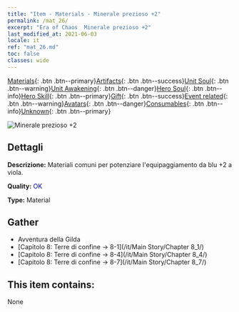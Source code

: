 ```yaml
---
title: "Item - Materials - Minerale prezioso +2"
permalink: /mat_26/
excerpt: "Era of Chaos  Minerale prezioso +2"
last_modified_at: 2021-06-03
locale: it
ref: "mat_26.md"
toc: false
classes: wide
---
```

 [Materials](/ItemsIT/){: .btn .btn--primary}[Artifacts](/ItemsIT/Artifacts/){: .btn .btn--success}[Unit Soul](/ItemsIT/UnitSoul/){: .btn .btn--warning}[Unit Awakening](/ItemsIT/UnitAwakening/){: .btn .btn--danger}[Hero Soul](/ItemsIT/HeroSoul/){: .btn .btn--info}[Hero Skill](/ItemsIT/HeroSkill/){: .btn .btn--primary}[Gift](/ItemsIT/Gift/){: .btn .btn--success}[Event related](/ItemsIT/Events/){: .btn .btn--warning}[Avatars](/ItemsIT/Avatars/){: .btn .btn--danger}[Consumables](/ItemsIT/Consumables/){: .btn .btn--info}[Unknown](/ItemsIT/Unknown/){: .btn .btn--primary}

 ![Minerale prezioso +2](/images/t/i_cailiao_kuangshi1.png)

## Dettagli
 **Descrizione:** Materiali comuni per potenziare l'equipaggiamento da blu +2 a viola.

 **Quality:** <span style="color: #0000CD">OK</span>

 **Type:** Material

## Gather

*    Avventura della Gilda 
*    [Capitolo 8: Terre di confine -> 8-1](/it/Main Story/Chapter 8_1/) 
*    [Capitolo 8: Terre di confine -> 8-4](/it/Main Story/Chapter 8_4/) 
*    [Capitolo 8: Terre di confine -> 8-7](/it/Main Story/Chapter 8_7/) 

## This item contains:

  None

